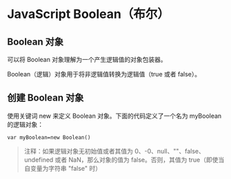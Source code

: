 # JavaScript Boolean（布尔）

## Boolean 对象

可以将 Boolean 对象理解为一个产生逻辑值的对象包装器。		

Boolean（逻辑）对象用于将非逻辑值转换为逻辑值（true 或者 false）。


## 创建 Boolean 对象
	
使用关键词 new 来定义 Boolean 对象。下面的代码定义了一个名为 myBoolean 的逻辑对象：
			
``` 
var myBoolean=new Boolean()
```

> 注释：如果逻辑对象无初始值或者其值为 0、-0、null、""、false、undefined 或者 NaN，那么对象的值为 false。否则，其值为 true（即使当自变量为字符串 "false" 时）